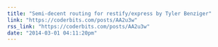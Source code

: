 ```yaml
---
title: "Semi-decent routing for restify/express by Tyler Benziger"
link: "https://coderbits.com/posts/AA2u3w"
rss_link: "https://coderbits.com/posts/AA2u3w"
date: "2014-03-01 04:11:20pm"
---
```

